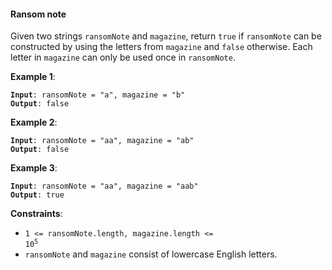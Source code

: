 #### Ransom note

Given two strings `ransomNote` and `magazine`, return `true` if `ransomNote` can be constructed by using the letters from `magazine` and `false` otherwise.
Each letter in `magazine` can only be used once in `ransomNote`.

**Example 1**:
<pre><code><b>Input</b>: ransomNote = "a", magazine = "b"
<b>Output</b>: false
</code></pre>

**Example 2**:
<pre><code><b>Input</b>: ransomNote = "aa", magazine = "ab"
<b>Output</b>: false
</code></pre>

**Example 3**:
<pre><code><b>Input</b>: ransomNote = "aa", magazine = "aab"
<b>Output</b>: true
</code></pre>

**Constraints**:
- <code>1 <= ransomNote.length, magazine.length <= 10<sup>5</sup></code>
- `ransomNote` and `magazine` consist of lowercase English letters.
